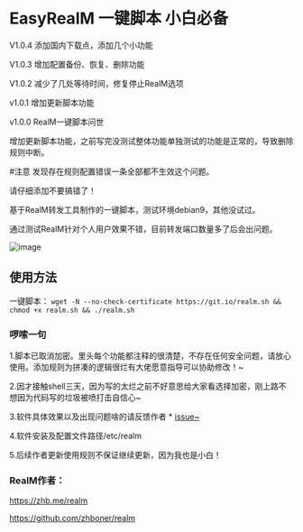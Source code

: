 # EasyRealM 一键脚本 小白必备
V1.0.4 添加国内下载点，添加几个小功能

V1.0.3 增加配置备份、恢复、删除功能

V1.0.2 减少了几处等待时间，修复停止RealM选项

v1.0.1 增加更新脚本功能

v1.0.0 RealM一键脚本问世

增加更新脚本功能，之前写完没测试整体功能单独测试的功能是正常的，导致删除规则中断。


#注意
发现存在规则配置错误一条全部都不生效这个问题。

请仔细添加不要搞错了！

基于RealM转发工具制作的一键脚本，测试环境debian9，其他没试过。

通过测试RealM针对个人用户效果不错，目前转发端口数量多了后会出问题。

![image](https://mxpic.ml/2021/01/27/20210127_70aaa42eb7fe2.png)
## 使用方法
一键脚本：
`wget -N --no-check-certificate https://git.io/realm.sh && chmod +x realm.sh && ./realm.sh`
### 啰嗦一句
1.脚本已取消加密。里头每个功能都注释的很清楚，不存在任何安全问题，请放心使用。添加规则为拼凑的逻辑很烂有大佬愿意指导可以协助修改！~

2.因才接触shell三天，因为写的太烂之前不好意思给大家看选择加密，刚上路不想因为代码写的垃圾被喷打击自信心~

3.软件具体效果以及出现问题啥的请反馈作者 * [issue~](https://github.com/zhboner/realm/issues)

4.软件安装及配置文件路径/etc/realm

5.后续作者更新使用规则不保证继续更新，因为我也是小白！

### RealM作者：
https://zhb.me/realm 

https://github.com/zhboner/realm
